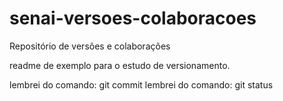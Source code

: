 ﻿# senai-versoes-colaboracoes
Repositório de versões e colaborações

readme de exemplo para o estudo de versionamento.

lembrei do comando: git commit
lembrei do comando: git status


